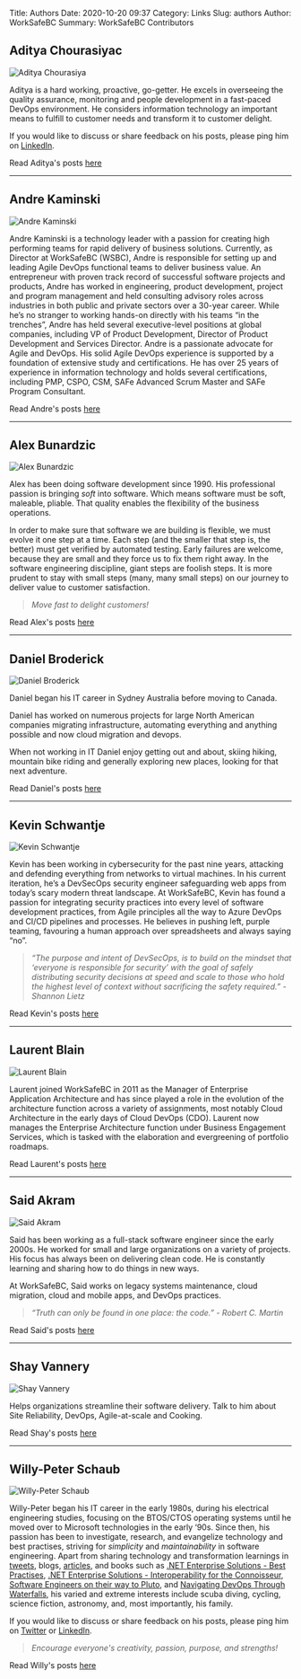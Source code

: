 Title: Authors
Date: 2020-10-20 09:37
Category: Links
Slug: authors
Author: WorkSafeBC
Summary: WorkSafeBC Contributors

## Aditya Chourasiyac

![Aditya Chourasiya](../images/Adi-mug.png)

Aditya is a hard working, proactive, go-getter. He excels in overseeing the quality assurance, monitoring and people development in a fast-paced DevOps environment. He considers information technology an important means to fulfill to customer needs and transform it to customer delight.

If you would like to discuss or share feedback on his posts, please ping him on [LinkedIn](https://www.linkedin.com/in/adichourasiya/).

Read Aditya's posts [here](/author/aditya-chourasiya.html)

---

## Andre Kaminski

![Andre Kaminski](../images/AndreKaminski.jpg)

Andre Kaminski is a technology leader with a passion for creating high performing teams for rapid delivery of business solutions. Currently, as Director at WorkSafeBC (WSBC), Andre is responsible for setting up and leading Agile DevOps functional teams to deliver business value. An entrepreneur with proven track record of successful software projects and products, Andre has worked in engineering, product development, project and program management and held consulting advisory roles across industries in both public and private sectors over a 30-year career. While he’s no stranger to working hands-on directly with his teams “in the trenches”, Andre has held several executive-level positions at global companies, including VP of Product Development, Director of Product Development and Services Director. Andre is a passionate advocate for Agile and DevOps. His solid Agile DevOps experience is supported by a foundation of extensive study and certifications. He has over 25 years of experience in information technology and holds several certifications, including PMP, CSPO, CSM, SAFe Advanced Scrum Master and SAFe Program Consultant.

Read Andre's posts [here](/author/andre-kaminski.html)

---

## Alex Bunardzic

![Alex Bunardzic](../images/Alex-mug.jpg)

Alex has been doing software development since 1990. His professional passion is bringing _soft_ into software. Which means software must be soft, maleable, pliable. That quality enables the flexibility of the business operations.

In order to make sure that software we are building is flexible, we must evolve it one step at a time. Each step (and the smaller that step is, the better) must get verified by automated testing. Early failures are welcome, because they are small and they force us to fix them right away. In the software engineering discipline, giant steps are foolish steps. It is more prudent to stay with small steps (many, many small steps) on our journey to deliver value to customer satisfaction.

> _Move fast to delight customers!_

Read Alex's posts [here](/author/alex-bunardzic.html)

---

## Daniel Broderick

![Daniel Broderick](../images/Daniel-mug.png)

Daniel began his IT career in Sydney Australia before moving to Canada. 

Daniel has worked on numerous projects for large North American companies migrating infrastructure, automating everything and anything possible and now cloud migration and devops. 

When not working in IT Daniel enjoy getting out and about, skiing hiking, mountain bike riding and generally exploring new places, looking for that next adventure. 

Read Daniel's posts [here](/author/daniel-broderick.html)

---

## Kevin Schwantje

![Kevin Schwantje](../images/Kevin-mug.jpeg)

Kevin has been working in cybersecurity for the past nine years, attacking and defending everything from networks to virtual machines. In his current iteration, he’s a DevSecOps security engineer safeguarding web apps from today’s scary modern threat landscape. At WorkSafeBC, Kevin has found a passion for integrating security practices into every level of software development practices, from Agile principles all the way to Azure DevOps and CI/CD pipelines and processes. He believes in pushing left, purple teaming, favouring a human approach over spreadsheets and always saying “no”.

> _“The purpose and intent of DevSecOps, is to build on the mindset that ‘everyone is responsible for security’ with the goal of safely distributing security decisions at speed and scale to those who hold the highest level of context without sacrificing the safety required.” - Shannon Lietz_

Read Kevin's posts [here](/author/kevin-schwantje.html)

---

## Laurent Blain

![Laurent Blain](../images/laurentb.jpg)

Laurent joined WorkSafeBC in 2011 as the Manager of Enterprise Application Architecture and has since played a role in the evolution of the architecture function across a variety of assignments, most notably Cloud Architecture in the early days of Cloud DevOps (CDO). Laurent now manages the Enterprise Architecture function under Business Engagement Services, which is tasked with the elaboration and evergreening of portfolio roadmaps. 

Read Laurent's posts [here](../author/laurent-blain.html)

---

## Said Akram

![Said Akram](../images/Said-mug.jpeg)

Said has been working as a full-stack software engineer since the early 2000s. He worked for small and large organizations on a variety of projects. His focus has always been on delivering clean code. He is constantly learning and sharing how to do things in new ways.

At WorkSafeBC, Said works on legacy systems maintenance, cloud migration, cloud and mobile apps, and DevOps practices.

> _“Truth can only be found in one place: the code.” - Robert C. Martin_

Read Said's posts [here](../author/said-akram.html)

---

## Shay Vannery

![Shay Vannery](../images/shay-mug.jpg)

Helps organizations streamline their software delivery. Talk to him about Site Reliability, DevOps, Agile-at-scale and Cooking.

Read Shay's posts [here](../author/shay-vannery.html)

---

## Willy-Peter Schaub

![Willy-Peter Schaub](../images/willy-schaub.png)

Willy-Peter began his IT career in the early 1980s, during his electrical engineering studies, focusing on the BTOS/CTOS operating systems until he moved over to Microsoft technologies in the early ‘90s. Since then, his passion has been to investigate, research, and evangelize technology and best practises, striving for _simplicity_ and _maintainability_ in software engineering. Apart from sharing technology and transformation learnings in [tweets](https://www.twitter.com/wpschaub), blogs, [articles](https://www.opensource.com/user_articles/180826), and books such as [.NET Enterprise Solutions - Best Practises](https://1drv.ms/b/s!AoTKFn7kQntwmahQJlHkxzgjlzQv4w), [.NET Enterprise Solutions - Interoperability for the Connoisseur](https://1drv.ms/b/s!AoTKFn7kQntwmahS9OnZ20IB2aecYg), [Software Engineers on their way to Pluto](https://1drv.ms/b/s!AoTKFn7kQntwmahRBJUVSZWpWXnDAg), and [Navigating DevOps Through Waterfalls](https://www.amazon.ca/Navigating-DevOps-Through-Waterfalls-Brent/dp/1999529103), his varied and extreme interests include scuba diving, cycling, science fiction, astronomy, and, most importantly, his family. 

If you would like to discuss or share feedback on his posts, please ping him on [Twitter](https://twitter.com/wpschaub) or [LinkedIn](https://www.linkedin.com/in/wpschaub/).

> _Encourage everyone's creativity, passion, purpose, and strengths!_

Read Willy's posts [here](/author/willy-peter-schaub.html)

